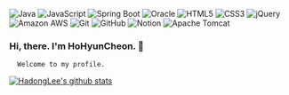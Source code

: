 ![Java](https://img.shields.io/badge/-Java-1E1E20?&logo=Java&logoColor=F9971A)
![JavaScript](https://img.shields.io/badge/-JavaScript-1E1E20?&logo=JavaScript&logoColor=FDDC00)
![Spring Boot](https://img.shields.io/badge/-Spring-1E1E20?&logo=Spring&logoColor=6DB33F)
![Oracle](https://img.shields.io/badge/-Oracle_DB-1E1E20?&logo=Oracle&logoColor=F80000)
![HTML5](https://img.shields.io/badge/-HTML5-1E1E20?&logo=HTML5&logoColor=E34F26)
![CSS3](https://img.shields.io/badge/-CSS3-1E1E20?&logo=CSS3&logoColor=1572B6)
![jQuery](https://img.shields.io/badge/-jQuery-1E1E20?&logo=jQuery&logoColor=0769AD)
![Amazon AWS](https://img.shields.io/badge/-Amazon_AWS-1E1E20?&logo=Amazon-AWS&logoColor=ffffff)
![Git](https://img.shields.io/badge/-Git-1E1E20?&logo=Git&logoColor=F05032)
![GitHub](https://img.shields.io/badge/-GitHub-1E1E20?&logo=GitHub&logoColor=ffffff)
![Notion](https://img.shields.io/badge/-Notion-1E1E20?&logo=Notion&logoColor=ffffff)
![Apache Tomcat](https://img.shields.io/badge/-Tomcat-1E1E20?&logo=apachetomcat&logoColor=ffffff)
###   Hi, there. I'm HoHyunCheon. 👋
      Welcome to my profile.




[![HadongLee's github stats](https://github-readme-stats.vercel.app/api?username=hohyuncheon&show_icons=true&theme=algolia)](https://github.com/metleeha/github-readme-stats)

<!--[![Top Langs](https://github-readme-stats.vercel.app/api/top-langs/?username=hohyuncheon&layout=compact&theme=algolia)](https://github.com/metleeha)-->


